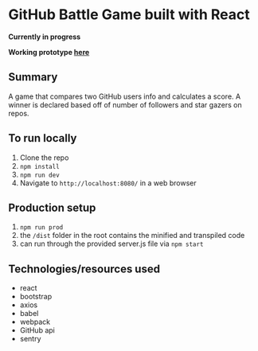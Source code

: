 # GitHub Battle Game built with React

**Currently in progress**

**Working prototype [here](https://github-battle-game.herokuapp.com/)**

## Summary
A game that compares two GitHub users info and calculates a score.
A winner is declared based off of number of followers and star gazers on repos.

## To run locally
1. Clone the repo
2. `npm install`
3. `npm run dev`
4. Navigate to `http://localhost:8080/` in a web browser

## Production setup
1. `npm run prod`
2. the `/dist` folder in the root contains the minified and transpiled code
3. can run through the provided server.js file via `npm start`

## Technologies/resources used
- react
- bootstrap
- axios
- babel
- webpack
- GitHub api
- sentry

